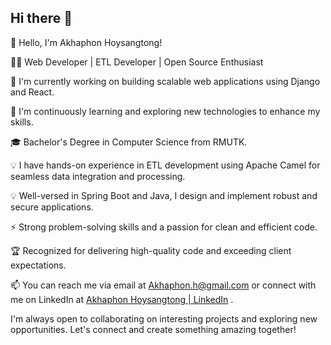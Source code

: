 ## Hi there 👋

👋 Hello, I'm Akhaphon Hoysangtong!

👨‍💻 Web Developer | ETL Developer | Open Source Enthusiast

🔭 I'm currently working on building scalable web applications using Django and React.

🌱 I'm continuously learning and exploring new technologies to enhance my skills.

🎓 Bachelor's Degree in Computer Science from RMUTK.

💡 I have hands-on experience in ETL development using Apache Camel for seamless data integration and processing.

💡 Well-versed in Spring Boot and Java, I design and implement robust and secure applications.

⚡️ Strong problem-solving skills and a passion for clean and efficient code.

🏆 Recognized for delivering high-quality code and exceeding client expectations.

📫 You can reach me via email at Akhaphon.h@gmail.com or connect with me on LinkedIn at [Akhaphon Hoysangtong | LinkedIn](https://www.linkedin.com/in/akhaphon-hoysangtong-515bbb27b/) .

I'm always open to collaborating on interesting projects and exploring new opportunities. Let's connect and create something amazing together!
<!--
**Akhaphon/Akhaphon** is a ✨ _special_ ✨ repository because its `README.md` (this file) appears on your GitHub profile.

Here are some ideas to get you started:

- 🔭 I’m currently working on ...
- 🌱 I’m currently learning ...
- 👯 I’m looking to collaborate on ...
- 🤔 I’m looking for help with ...
- 💬 Ask me about ...
- 📫 How to reach me: ...
- 😄 Pronouns: ...
- ⚡ Fun fact: ...
-->

